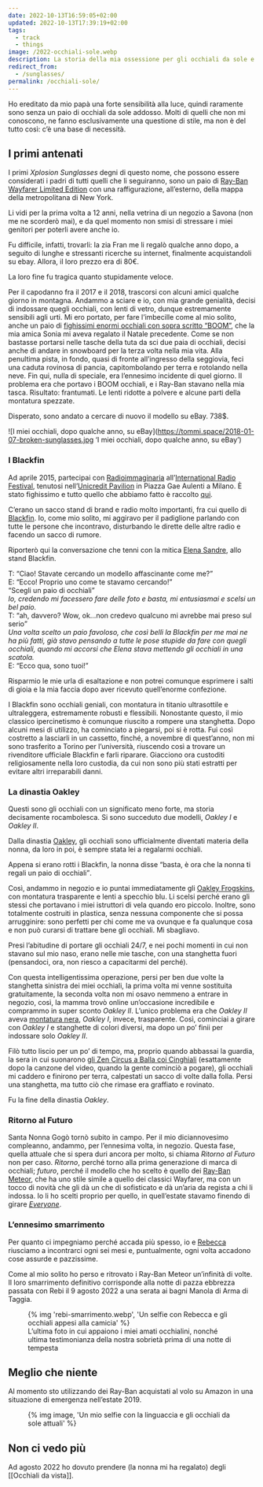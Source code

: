 ```yaml
---
date: 2022-10-13T16:59:05+02:00
updated: 2022-10-13T17:39:19+02:00
tags:
  - track
  - things
image: /2022-occhiali-sole.webp
description: La storia della mia ossessione per gli occhiali da sole e tutti i paia che ho utilizzato finora.
redirect_from:
  - /sunglasses/
permalink: /occhiali-sole/
---
```

Ho ereditato da mio papà una forte sensibilità alla luce, quindi raramente sono senza un paio di occhiali da sole addosso. Molti di quelli che non mi conoscono, ne fanno esclusivamente una questione di stile, ma non è del tutto così: c’è una base di necessità.

## I primi antenati

I primi <cite>Xplosion Sunglasses</cite> degni di questo nome, che possono essere considerati i padri di tutti quelli che li seguiranno, sono un paio di [Ray-Ban Wayfarer Limited Edition](https://nitrolicious.com/wp-content/uploads/2010/06/RB-2140-1033.jpg 'Ray-Ban Wayfarar Limited Edition') con una raffigurazione, all’esterno, della mappa della metropolitana di New York.

Li vidi per la prima volta a 12 anni, nella vetrina di un negozio a Savona (non me ne scorderò mai), e da quel momento non smisi di stressare i miei genitori per poterli avere anche io.

Fu difficile, infatti, trovarli: la zia Fran me li regalò qualche anno dopo, a seguito di lunghe e stressanti ricerche su internet, finalmente acquistandoli su ebay. Allora, il loro prezzo era di 80€.

La loro fine fu tragica quanto stupidamente veloce.

Per il capodanno fra il 2017 e il 2018, trascorsi con alcuni amici qualche giorno in montagna. Andammo a sciare e io, con mia grande genialità, decisi di indossare quegli occhiali, con lenti di vetro, dunque estremamente sensibili agli urti. Mi ero portato, per fare l’imbecille come al mio solito, anche un paio di [fighissimi enormi occhiali con sopra scritto “BOOM”](http://mypartyshoponline.com/image/cache/data/boom%20eye%20glass-800x800-0.jpg), che la mia amica Sonia mi aveva regalato il Natale precedente. Come se non bastasse portarsi nelle tasche della tuta da sci due paia di occhiali, decisi anche di andare in snowboard per la terza volta nella mia vita. Alla penultima pista, in fondo, quasi di fronte all’ingresso della seggiovia, feci una caduta rovinosa di pancia, capitombolando per terra e rotolando nella neve. Fin qui, nulla di speciale, era l’ennesimo incidente di quel giorno. Il problema era che portavo i BOOM occhiali, e i Ray-Ban stavano nella mia tasca. Risultato: frantumati. Le lenti ridotte a polvere e alcune parti della montatura spezzate.

Disperato, sono andato a cercare di nuovo il modello su eBay. 738$.

![I miei occhiali, dopo qualche anno, su eBay](https://tommi.space/2018-01-07-broken-sunglasses.jpg ‘I miei occhiali, dopo qualche anno, su eBay’)

### I Blackfin

Ad aprile 2015, partecipai con [Radioimmaginaria](https://tommi.space/cose#radioimmaginaria) all’[International Radio Festival](https://facebook.com/irfradiofest), tenutosi nell’[Unicredit Pavilion](https://it.wikipedia.org/wiki/IBM_Studios) in Piazza Gae Aulenti a Milano. È stato fighissimo e tutto quello che abbiamo fatto è raccolto [qui](https://tommi.space/tutto#radioimmaginaria).

C’erano un sacco stand di brand e radio molto importanti, fra cui quello di [Blackfin](https://blackfin.eu 'Sito ufficiale Blackfin'). Io, come mio solito, mi aggiravo per il padiglione parlando con tutte le persone che incontravo, disturbando le dirette delle altre radio e facendo un sacco di rumore.

Riporterò qui la conversazione che tenni con la mitica [Elena Sandre](https://facebook.com/elena.sandre.9 'Profilo Facebook di Elena Sandrè'), allo stand Blackfin.

T: <q>Ciao! Stavate cercando un modello affascinante come me?</q>  
E: <q>Ecco! Proprio uno come te stavamo cercando!</q>  
<q>Scegli un paio di occhiali</q>  
*Io, credendo mi facessero fare delle foto e basta, mi entusiasmai e scelsi un bel paio.*  
T: <q>ah, davvero? Wow, ok…non credevo qualcuno mi avrebbe mai preso sul serio</q>  
*Una volta scelto un paio favoloso, che così belli la Blackfin per me mai ne ha più fatti, già stavo pensando a tutte le pose stupide da fare con quegli occhiali, quando mi accorsi che Elena stava mettendo gli occhiali in una scatola.*  
E: <q>Ecco qua, sono tuoi!</q>

Risparmio le mie urla di esaltazione e non potrei comunque esprimere i salti di gioia e la mia faccia dopo aver ricevuto quell’enorme confezione.

I Blackfin sono occhiali geniali, con montatura in titanio ultrasottile e ultraleggera, estremamente robusti e flessibili. Nonostante questo, il mio classico ipercinetismo è comunque riuscito a rompere una stanghetta. Dopo alcuni mesi di utilizzo, ha cominciato a piegarsi, poi si è rotta. Fui così costretto a lasciarli in un cassetto, finché, a novembre di quest’anno, non mi sono trasferito a Torino per l’università, riuscendo così a trovare un rivenditore ufficiale Blackfin e farli riparare. Giacciono ora custoditi religiosamente nella loro custodia, da cui non sono più stati estratti per evitare altri irreparabili danni.

### La dinastia Oakley

Questi sono gli occhiali con un significato meno forte, ma storia decisamente rocambolesca. Si sono succeduto due modelli, *Oakley I* e *Oakley II*.

Dalla dinastia [Oakley](https://oakley.com), gli occhiali sono ufficialmente diventati materia della nonna, da loro in poi, è sempre stata lei a regalarmi occhiali.

Appena si erano rotti i Blackfin, la nonna disse <q>basta, è ora che la nonna ti regali un paio di occhiali</q>.

Così, andammo in negozio e io puntai immediatamente gli [Oakley Frogskins](https://oakley.com/en-ie/product/W0OO9013?variant=888392327024), con montatura trasparente e lenti a specchio blu. Li scelsi perché erano gli stessi che portavano i miei istruttori di vela quando ero piccolo. Inoltre, sono totalmente costruiti in plastica, senza nessuna componente che si possa arrugginire: sono perfetti per chi come me va ovunque e fa qualunque cosa e non può curarsi di trattare bene gli occhiali. Mi sbagliavo.

Presi l’abitudine di portare gli occhiali 24/7, e nei pochi momenti in cui non stavano sul mio naso, erano nelle mie tasche, con una stanghetta fuori (pensandoci, ora, non riesco a capacitarmi del perché).

Con questa intelligentissima operazione, persi per ben due volte la stanghetta sinistra dei miei occhiali, la prima volta mi venne sostituita gratuitamente, la seconda volta non mi osavo nemmeno a entrare in negozio, così, la mamma trovò online un’occasione incredibile e comprammo in super sconto *Oakley II*. L’unico problema era che *Oakley II* aveva [montatura nera](https://oakley.com/en-ie/product/W0OO9013?variant=888392454690), *Oakley I*, invece, trasparente. Così, cominciai a girare con *Oakley I* e stanghette di colori diversi, ma dopo un po’ finii per indossare solo *Oakley II*.

Filò tutto liscio per un po’ di tempo, ma, proprio quando abbassai la guardia, la sera in cui suonarono [gli Zen Circus a Balla coi Cinghiali](https://ballacoicinghiali.com/lanostrastoria/#dfd-heading-620180ea9df99 'Balla coi Cinghiali 2018') (esattamente dopo la canzone del video, quando la gente cominciò a pogare), gli occhiali mi caddero e finirono per terra, calpestati un sacco di volte dalla folla. Persi una stanghetta, ma tutto ciò che rimase era graffiato e rovinato.

Fu la fine della dinastia *Oakley*.

### Ritorno al Futuro

Santa Nonna Gogò tornò subito in campo. Per il mio diciannovesimo compleanno, andammo, per l’ennesima volta, in negozio. Questa fase, quella attuale che si spera duri ancora per molto, si chiama *Ritorno al Futuro* non per caso. *Ritorno*, perché torno alla prima generazione di marca di occhiali; *futuro*, perché il modello che ho scelto è quello dei [Ray-Ban Meteor](https://ray-ban.com/italy/occhiali-da-sole/RB2168%20UNISEX%20008-meteor%20classic-nero/8053672994674?category_Id=1687953), che ha uno stile simile a quello dei classici Wayfarer, ma con un tocco di novità che gli dà un che di sofisticato e dà un’aria da regista a chi li indossa. Io li ho scelti proprio per quello, in quell’estate stavamo finendo di girare [*Everyone*](https://tommi.space/everyone-it 'Everyone — Love Awakens').

### L’ennesimo smarrimento

Per quanto ci impegniamo perché accada più spesso, io e [Rebecca](https://instagram.com/bruschettaarebeccaa 'Rebecca Bruschetta su Instagram') riusciamo a incontrarci ogni sei mesi e, puntualmente, ogni volta accadono cose assurde e pazzissime.

Come al mio solito ho perso e ritrovato i Ray-Ban Meteor un’infinità di volte. Il loro smarrimento definitivo corrisponde alla notte di pazza ebbrezza passata con Rebi il <time datetime='2022-08-09'>9 agosto 2022</time> a una serata ai bagni Manola di Arma di Taggia.

<figure>
	{% img 'rebi-smarrimento.webp', 'Un selfie con Rebecca e gli occhiali appesi alla camicia' %}
	<figcaption>L’ultima foto in cui appaiono i miei amati occhialini, nonché ultima testimonianza della nostra sobrietà prima di una notte di tempesta</figcaption>
</figure>

## Meglio che niente

Al momento sto utilizzando dei Ray-Ban acquistati al volo su Amazon in una situazione di emergenza nell’estate 2019.

<figure>
	{% img image, 'Un mio selfie con la linguaccia e gli occhiali da sole attuali' %}
</figure>

## Non ci vedo più

Ad agosto 2022 ho dovuto prendere (la nonna mi ha regalato) degli [[Occhiali da vista]].
